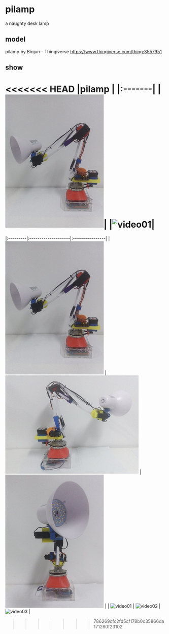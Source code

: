 # pilamp
a naughty desk lamp 

## model
pilamp by Binjun - Thingiverse https://www.thingiverse.com/thing:3557951

## show
<<<<<<< HEAD
|pilamp | 
|:-------|
|![photo01](/etcs/photo01.jpg)|
|![video01](/etcs/video01.jpg)|
=======
|:---------|:--------------------|:----------------|
| ![photo01](/etcs/photo01.jpg) | ![photo02](/etcs/photo02.jpg) | ![photo03](/etcs/photo03.jpg) |
| ![video01](/etcs/video01.jpg) | ![video02](/etcs/video02.jpg) | ![video03](/etcs/video03.jpg) |
>>>>>>> 786269cfc2fd5cf178b0c35866da171260f23102
